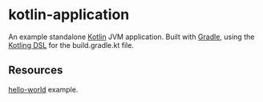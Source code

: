 # kotlin-application 

An example standalone [Kotlin](https://kotlinlang.org) JVM application. Built with [Gradle](https://gradle.org/), using the [Kotling DSL](https://docs.gradle.org/current/userguide/kotlin_dsl.html) for the build.gradle.kt file.

## Resources
[hello-world](https://github.com/Kotlin/kotlin-examples/tree/master/gradle/hello-world) example.
